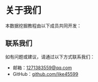 # 关于我们

本数据挖掘教程由以下成员共同开发：

<TeamMembers />

## 联系我们

如有问题或建议，请通过以下方式联系我们：

- 邮箱：1271383559@qq.com
- GitHub：[github.com/like45599](https://github.com/like45599) 